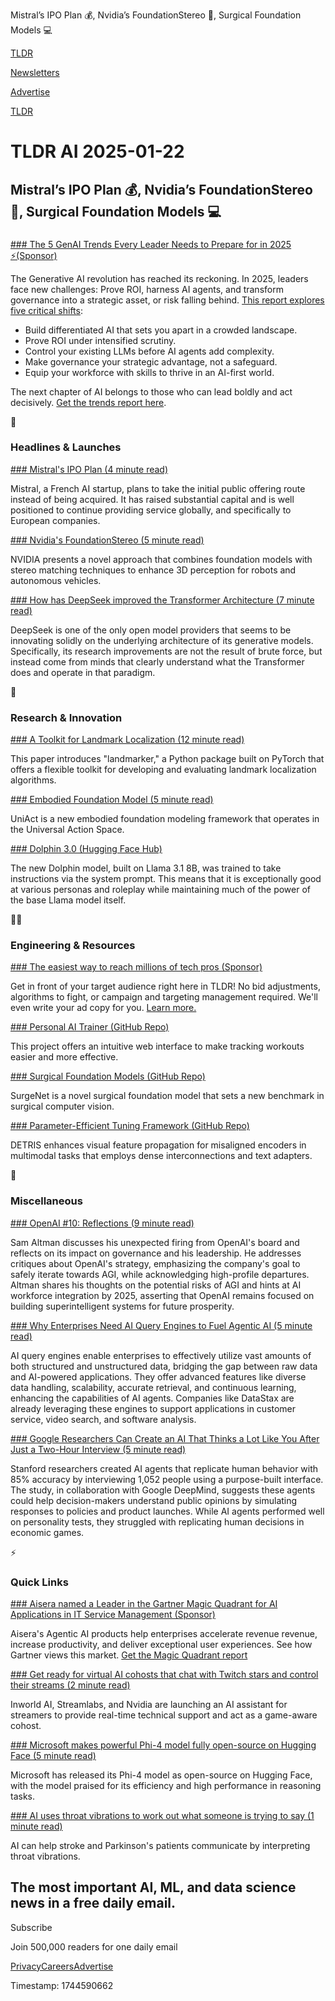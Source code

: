 Mistral’s IPO Plan 💰, Nvidia’s FoundationStereo 🎤, Surgical Foundation Models 💻

[TLDR](/)

[Newsletters](/newsletters)

[Advertise](https://advertise.tldr.tech/)

[TLDR](/)

# TLDR AI 2025-01-22

## Mistral’s IPO Plan 💰, Nvidia’s FoundationStereo 🎤, Surgical Foundation Models 💻

### 

[### The 5 GenAI Trends Every Leader Needs to Prepare for in 2025 ⚡(Sponsor)](https://pages.dataiku.com/2025-genai-trends?utm_campaign=GLO%20CONTENT%202025%20Trends%20Jan%202025&amp;utm_source=glo-tldr&amp;utm_medium=paid-email)

The Generative AI revolution has reached its reckoning. In 2025, leaders face new challenges: Prove ROI, harness AI agents, and transform governance into a strategic asset, or risk falling behind. [This report explores five critical shifts](https://pages.dataiku.com/2025-genai-trends?utm_campaign=GLO%20CONTENT%202025%20Trends%20Jan%202025&utm_source=glo-tldr&utm_medium=paid-email):

* Build differentiated AI that sets you apart in a crowded landscape.
* Prove ROI under intensified scrutiny.
* Control your existing LLMs before AI agents add complexity.
* Make governance your strategic advantage, not a safeguard.
* Equip your workforce with skills to thrive in an AI-first world.

The next chapter of AI belongs to those who can lead boldly and act decisively. [Get the trends report here](https://pages.dataiku.com/2025-genai-trends?utm_campaign=GLO%20CONTENT%202025%20Trends%20Jan%202025&utm_source=glo-tldr&utm_medium=paid-email).

🚀

### Headlines & Launches

[### Mistral's IPO Plan (4 minute read)](https://finance.yahoo.com/news/buzzy-french-ai-startup-mistral-133915078.html?utm_source=tldrai)

Mistral, a French AI startup, plans to take the initial public offering route instead of being acquired. It has raised substantial capital and is well positioned to continue providing service globally, and specifically to European companies.

[### Nvidia's FoundationStereo (5 minute read)](https://nvlabs.github.io/FoundationStereo/?utm_source=tldrai)

NVIDIA presents a novel approach that combines foundation models with stereo matching techniques to enhance 3D perception for robots and autonomous vehicles.

[### How has DeepSeek improved the Transformer Architecture (7 minute read)](https://epoch.ai/gradient-updates/how-has-deepseek-improved-the-transformer-architecture?utm_source=tldrai)

DeepSeek is one of the only open model providers that seems to be innovating solidly on the underlying architecture of its generative models. Specifically, its research improvements are not the result of brute force, but instead come from minds that clearly understand what the Transformer does and operate in that paradigm.

🧠

### Research & Innovation

[### A Toolkit for Landmark Localization (12 minute read)](https://arxiv.org/abs/2501.10098v1?utm_source=tldrai)

This paper introduces "landmarker," a Python package built on PyTorch that offers a flexible toolkit for developing and evaluating landmark localization algorithms.

[### Embodied Foundation Model (5 minute read)](https://2toinf.github.io/UniAct/?utm_source=tldrai)

UniAct is a new embodied foundation modeling framework that operates in the Universal Action Space.

[### Dolphin 3.0 (Hugging Face Hub)](https://huggingface.co/cognitivecomputations/Dolphin3.0-Llama3.1-8B?utm_source=tldrai)

The new Dolphin model, built on Llama 3.1 8B, was trained to take instructions via the system prompt. This means that it is exceptionally good at various personas and roleplay while maintaining much of the power of the base Llama model itself.

👨‍💻

### Engineering & Resources

[### The easiest way to reach millions of tech pros (Sponsor)](https://advertise.tldr.tech/?utm_source=tldrai&amp;utm_medium=newsletter&amp;utm_campaign=secondary01222025)

Get in front of your target audience right here in TLDR! No bid adjustments, algorithms to fight, or campaign and targeting management required. We'll even write your ad copy for you. [Learn more.](https://advertise.tldr.tech/?utm_source=tldrai&utm_medium=newsletter&utm_campaign=secondary01222025)

[### Personal AI Trainer (GitHub Repo)](https://github.com/riccardoriccio/fitness-ai-trainer-with-automatic-exercise-recognition-and-counting?utm_source=tldrai)

This project offers an intuitive web interface to make tracking workouts easier and more effective.

[### Surgical Foundation Models (GitHub Repo)](https://github.com/timjaspers0801/surgenet?utm_source=tldrai)

SurgeNet is a novel surgical foundation model that sets a new benchmark in surgical computer vision.

[### Parameter-Efficient Tuning Framework (GitHub Repo)](https://github.com/jiaqihuang01/DETRIS?utm_source=tldrai)

DETRIS enhances visual feature propagation for misaligned encoders in multimodal tasks that employs dense interconnections and text adapters.

🎁

### Miscellaneous

[### OpenAI #10: Reflections (9 minute read)](https://thezvi.substack.com/p/openai-10-reflections?utm_source=tldrai)

Sam Altman discusses his unexpected firing from OpenAI's board and reflects on its impact on governance and his leadership. He addresses critiques about OpenAI's strategy, emphasizing the company's goal to safely iterate towards AGI, while acknowledging high-profile departures. Altman shares his thoughts on the potential risks of AGI and hints at AI workforce integration by 2025, asserting that OpenAI remains focused on building superintelligent systems for future prosperity.

[### Why Enterprises Need AI Query Engines to Fuel Agentic AI (5 minute read)](https://blogs.nvidia.com/blog/ai-query-engines-agentic-ai/?utm_source=tldrai)

AI query engines enable enterprises to effectively utilize vast amounts of both structured and unstructured data, bridging the gap between raw data and AI-powered applications. They offer advanced features like diverse data handling, scalability, accurate retrieval, and continuous learning, enhancing the capabilities of AI agents. Companies like DataStax are already leveraging these engines to support applications in customer service, video search, and software analysis.

[### Google Researchers Can Create an AI That Thinks a Lot Like You After Just a Two-Hour Interview (5 minute read)](https://gizmodo.com/google-researchers-can-create-an-ai-that-thinks-a-lot-like-you-after-just-a-two-hour-interview-2000547704?utm_source=tldrai)

Stanford researchers created AI agents that replicate human behavior with 85% accuracy by interviewing 1,052 people using a purpose-built interface. The study, in collaboration with Google DeepMind, suggests these agents could help decision-makers understand public opinions by simulating responses to policies and product launches. While AI agents performed well on personality tests, they struggled with replicating human decisions in economic games.

⚡️

### Quick Links

[### Aisera named a Leader in the Gartner Magic Quadrant for AI Applications in IT Service Management (Sponsor)](https://aisera.com/gartner-magic-quadrant-for-ai-itsm/?utm_medium=newsletter&amp;utm_source=tldr-ai&amp;utm_campaign=20240122)

Aisera's Agentic AI products help enterprises accelerate revenue revenue, increase productivity, and deliver exceptional user experiences. See how Gartner views this market. [Get the Magic Quadrant report](https://aisera.com/gartner-magic-quadrant-for-ai-itsm/?utm_medium=display&utm_source=tldr&utm_campaign=2025-Jan-Display-Ad-tldrnewsletter)

[### Get ready for virtual AI cohosts that chat with Twitch stars and control their streams (2 minute read)](https://www.theverge.com/2025/1/6/24335356/virtual-ai-intelligent-streaming-assistant-inworld-streamlabs-nvidia?utm_source=tldrai)

Inworld AI, Streamlabs, and Nvidia are launching an AI assistant for streamers to provide real-time technical support and act as a game-aware cohost.

[### Microsoft makes powerful Phi-4 model fully open-source on Hugging Face (5 minute read)](https://venturebeat.com/ai/microsoft-makes-powerful-phi-4-model-fully-open-source-on-hugging-face/?utm_source=tldrai)

Microsoft has released its Phi-4 model as open-source on Hugging Face, with the model praised for its efficiency and high performance in reasoning tasks.

[### AI uses throat vibrations to work out what someone is trying to say (1 minute read)](https://www.newscientist.com/article/2458385-ai-uses-throat-vibrations-to-work-out-what-someone-is-trying-to-say/?utm_source=tldrai)

AI can help stroke and Parkinson's patients communicate by interpreting throat vibrations.

## The most important AI, ML, and data science news in a free daily email.

Subscribe

Join 500,000 readers for one daily email

[Privacy](/privacy)[Careers](https://jobs.ashbyhq.com/tldr.tech)[Advertise](/ai/advertise)

Timestamp: 1744590662